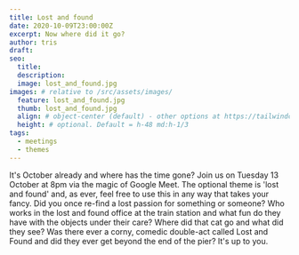 ```yaml
---
title: Lost and found
date: 2020-10-09T23:00:00Z
excerpt: Now where did it go?
author: tris
draft: 
seo:
  title:
  description:
  image: lost_and_found.jpg
images: # relative to /src/assets/images/
  feature: lost_and_found.jpg
  thumb: lost_and_found.jpg
  align: # object-center (default) - other options at https://tailwindcss.com/docs/object-position
  height: # optional. Default = h-48 md:h-1/3
tags:
  - meetings
  - themes
---
```


It's October already and where has the time gone? Join us on Tuesday 13 October at 8pm via the magic of Google Meet. The optional theme is 'lost and found' and, as ever, feel free to use this in any way that takes your fancy. Did you once re-find a lost passion for something or someone? Who works in the lost and found office at the train station and what fun do they have with the objects under their care? Where did that cat go and what did they see? Was there ever a corny, comedic double-act called Lost and Found and did they ever get beyond the end of the pier? It's up to you.
